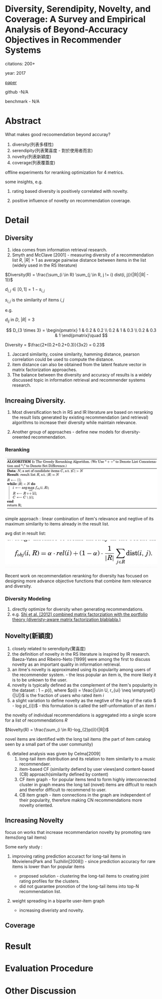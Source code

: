 # Diversity, Serendipity, Novelty, and Coverage: A Survey and Empirical Analysis of Beyond-Accuracy Objectives in Recommender Systems

citations: 200+

year: 2017

[paper](http://old-eclass.uop.gr/modules/document/file.php/DIT104/%CE%92%CE%B9%CE%B2%CE%BB%CE%B9%CE%BF%CE%B3%CF%81%CE%B1%CF%86%CE%AF%CE%B1%202017-2018/Diversity%2C%20Serendipity%2C%20Novelty%2C%20and%20Coverage.pdf)

github -N/A

benchmark - N/A

# Abstract

What makes good recoomendation beyond accuray?

1. diversity(列表多樣性)
2. serendipity(列表驚喜度 - 對於使用者而言)
3. novelty(列表新穎度)
4. coverage(列表覆蓋度)

offline experiments for reranking optimization for 4 metrics.

some insights, e.g. 

1. rating based diversity is positively correlated with novelty.

2. positive influence of novelty on recommendation coverage.

# Detail
## Diversity

1. idea comes from information retrieval research.
2. Smyth and McClave [2001] - measuring diversity of a recommendation list $R$, $|R| > 1$ as average pairwise distance between items in the list (widely used in the RS literature)

$Diversity(R) = \frac{\sum_{i \in R} \sum_{j \in R, j != i} dist(i, j)}{|R|(|R| - 1)}$

$d_{i, j} \in [0, 1] = 1 - s_{i, j}$

$s_{i,j}$ is the similarity of items $i, j$

e.g.

$d_{ij}$ in $D$, $|R| = 3$

$$
D_{3 \times 3} = \begin{pmatrix} 
   1 & 0.2 & 0.2 
\\ 0.2 & 1 & 0.3
\\ 0.2 & 0.3 & 1
\end{pmatrix}\quad
$$

Diversity = $\frac{2*(0.2+0.2+0.3)}{3x2} = 0.23$

1. Jaccard similarity, cosine similarity, hamming distance, pearson correlation could be used to compute the distance.
2. item distance can also be obtained from the latent feature vector in matrix factorization approaches.
3. The balance between the diversity and accuracy of results is a widely discussed
topic in information retrieval and recommender systems research.

## Increaing Diversity.

1. Most diversification tech in RS and IR literature are based on reranking the result lists generated by existing recommendation (and retrieval) algorithms to increase their diversity while maintain relevance.

2. Another group of approaches - define new models for diversity-oreented recommendation.

### Reranking

<img src='../asset/metric_1.png'></img>

simple approach : linear combination of item's relevance and negtive of its maximum similarity to items already in the result list.

avg dist in result list:

<img src='../asset/metric_2.png'></img>

Recent work on recommendation reranking for diversity has focused on designing more advance objective functions that combine item relevance and diversity.

### Diversity Modeling

1. directly optimize for diversity when generating recommendations.
2. e.g. [Shi et al. [2012] combined matrix factorziation with the portfolio theory (diveristy-aware matrix factorization blablabla.)](http://web4.cs.ucl.ac.uk/staff/jun.wang/papers/2012-sigir-lfp.pdf)


## Novelty(新穎度)

1. closely related to serendipity(驚喜度)
2. the definition of novelty in the RS literature is inspired by IR research. Baeza-Yates and Ribeiro-Neto [1999] were among the first to discuss novelty as an important quality in information retrieval.
3. an itme's novelty is approximated using its popularity among users of the recommender system. - the less popular an item is, the more likely it is to be unkown to the user.
4. novelty  is typically defined as the complement of the item's popularity in the dataset : $1-p(i)$, where $p(i) = \feac{|u\in U,  r_{ui} \neq \emptyset|}{|U|}$ is the fraction of users who rated item $i$
5. a slight variation to define novelty as the negtive of the log of the ratio $ - log p(_{i})$ - this formulation is called the self-unformation of an item $i$

the novelty of individual recommendations is aggregated into a single score for a list of recommendations $R$

$Novelty(R) = \frac{\sum_{i \in R}-log_{2}p(i)}{|R|}$

novel items are identified with the long tail items (the part of item catalog seen by a small part of the user community)

6. detailed analysis was given by Celma[2009]
   1. long-tail item distribution and its relation to item similarity to a music recommendaer.
   2. item-based CF (similarity defiend by user views)and content-based (CB) approach(similarity defined by content)
   3. CF item graph - for popular items tend to form highly interconnected cluster in graph means the long tail (novel) items are diffcult to reach and therefor difficult to recommend to user.
   4. CB item graph - item connections in the graph are independent of their popularity, therefore making CN recommendations more novelty oriented.

## Increasing Novelty

focus on works that increase recommendarion novelty by promoting rare items(long tail items)

Some early study : 
1. improving rating prediction accuract for long-tail items in Movielens(Park and Tuzhilin[2008]) - since prediction accuracy for rare items is lower than for popular items 
   * proposed solution - clustering the long-tail items to creating joint rating profiles for the clusters.
   * did not guarantee pronotion of the long-tail items into top-N recommendation list.

2. weight spreading in a biparite user-item graph
   * increasing diveristy and novelty. 

## Coverage


# Result 

# Evaluation Procedure

# Other Discussion
